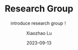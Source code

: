 ---
layout:     post
title:      Research Group
subtitle:   introduce research group！
date:       2023-09-13
author:     Xiaozhao Lu
header-img: img/post-bg-balloons.jpg
catalog:    false
tags:
    - News
---